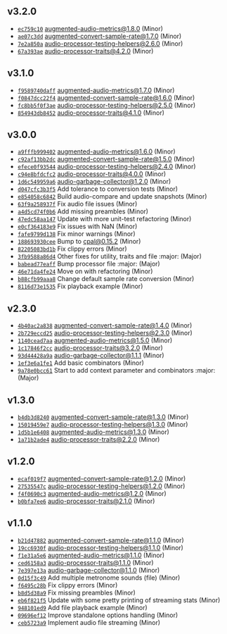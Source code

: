 ## v3.2.0

* [`ec759c10`](https://github.com/yamadapc/augmented-audio/commits/ec759c10) augmented-audio-metrics@1.8.0 (Minor)
* [`ae07c3dd`](https://github.com/yamadapc/augmented-audio/commits/ae07c3dd) augmented-convert-sample-rate@1.7.0 (Minor)
* [`7e2a850a`](https://github.com/yamadapc/augmented-audio/commits/7e2a850a) audio-processor-testing-helpers@2.6.0 (Minor)
* [`67a393ae`](https://github.com/yamadapc/augmented-audio/commits/67a393ae) audio-processor-traits@4.2.0 (Minor)

## v3.1.0

* [`f9589740daff`](https://github.com/yamadapc/augmented-audio/commits/f9589740daff) augmented-audio-metrics@1.7.0 (Minor)
* [`f0847dcc22f4`](https://github.com/yamadapc/augmented-audio/commits/f0847dcc22f4) augmented-convert-sample-rate@1.6.0 (Minor)
* [`fc8bb5f0f3ae`](https://github.com/yamadapc/augmented-audio/commits/fc8bb5f0f3ae) audio-processor-testing-helpers@2.5.0 (Minor)
* [`854943db8452`](https://github.com/yamadapc/augmented-audio/commits/854943db8452) audio-processor-traits@4.1.0 (Minor)

## v3.0.0

* [`a9fffb999402`](https://github.com/yamadapc/augmented-audio/commits/a9fffb999402) augmented-audio-metrics@1.6.0 (Minor)
* [`c92af13bb2dc`](https://github.com/yamadapc/augmented-audio/commits/c92af13bb2dc) augmented-convert-sample-rate@1.5.0 (Minor)
* [`efece0f93544`](https://github.com/yamadapc/augmented-audio/commits/efece0f93544) audio-processor-testing-helpers@2.4.0 (Minor)
* [`c94e8bfdcfc2`](https://github.com/yamadapc/augmented-audio/commits/c94e8bfdcfc2) audio-processor-traits@4.0.0 (Minor)
* [`1d6c549959a6`](https://github.com/yamadapc/augmented-audio/commits/1d6c549959a6) audio-garbage-collector@1.2.0 (Minor)
* [`d047cfc3b3f5`](https://github.com/yamadapc/augmented-audio/commits/d047cfc3b3f5) Add tolerance to conversion tests (Minor)
* [`e854058c6842`](https://github.com/yamadapc/augmented-audio/commits/e854058c6842) Build audio-compare and update snapshots (Minor)
* [`63f9a258937f`](https://github.com/yamadapc/augmented-audio/commits/63f9a258937f) Fix audio file issues (Minor)
* [`a4d5cd74f0b6`](https://github.com/yamadapc/augmented-audio/commits/a4d5cd74f0b6) Add missing preambles (Minor)
* [`47edc58aa147`](https://github.com/yamadapc/augmented-audio/commits/47edc58aa147) Update with more unit-test refactoring (Minor)
* [`e0cf364183e9`](https://github.com/yamadapc/augmented-audio/commits/e0cf364183e9) Fix issues with NaN (Minor)
* [`fafe9799d138`](https://github.com/yamadapc/augmented-audio/commits/fafe9799d138) Fix minor warnings (Minor)
* [`188693930cee`](https://github.com/yamadapc/augmented-audio/commits/188693930cee) Bump to cpal@0.15.2 (Minor)
* [`82205083bd1b`](https://github.com/yamadapc/augmented-audio/commits/82205083bd1b) Fix clippy errors (Minor)
* [`3fb9588a86d4`](https://github.com/yamadapc/augmented-audio/commits/3fb9588a86d4) Other fixes for utility, traits and file :major: (Major)
* [`babead77eaff`](https://github.com/yamadapc/augmented-audio/commits/babead77eaff) Bump processor file :major: (Major)
* [`46e71da4fe24`](https://github.com/yamadapc/augmented-audio/commits/46e71da4fe24) Move on with refactoring (Minor)
* [`b88cfb99aaa8`](https://github.com/yamadapc/augmented-audio/commits/b88cfb99aaa8) Change default sample rate conversion (Minor)
* [`8116d73e1535`](https://github.com/yamadapc/augmented-audio/commits/8116d73e1535) Fix playback example (Minor)

## v2.3.0

* [`4b40ac2a838`](https://github.com/yamadapc/augmented-audio/commits/4b40ac2a838) augmented-convert-sample-rate@1.4.0 (Minor)
* [`2b729eccd25`](https://github.com/yamadapc/augmented-audio/commits/2b729eccd25) audio-processor-testing-helpers@2.3.0 (Minor)
* [`1140cead7aa`](https://github.com/yamadapc/augmented-audio/commits/1140cead7aa) augmented-audio-metrics@1.5.0 (Minor)
* [`1c17846f2cc`](https://github.com/yamadapc/augmented-audio/commits/1c17846f2cc) audio-processor-traits@3.2.0 (Minor)
* [`93d44428a9a`](https://github.com/yamadapc/augmented-audio/commits/93d44428a9a) audio-garbage-collector@1.1.1 (Minor)
* [`1ef3e6a1fe1`](https://github.com/yamadapc/augmented-audio/commits/1ef3e6a1fe1) Add basic combinators (Minor)
* [`9a78e0bcc61`](https://github.com/yamadapc/augmented-audio/commits/9a78e0bcc61) Start to add context parameter and combinators :major: (Major)

## v1.3.0

* [`b4db3d8240`](https://github.com/yamadapc/augmented-audio/commits/b4db3d8240) augmented-convert-sample-rate@1.3.0 (Minor)
* [`15019459e7`](https://github.com/yamadapc/augmented-audio/commits/15019459e7) audio-processor-testing-helpers@1.3.0 (Minor)
* [`1d5b1e6408`](https://github.com/yamadapc/augmented-audio/commits/1d5b1e6408) augmented-audio-metrics@1.3.0 (Minor)
* [`1a71b2ade4`](https://github.com/yamadapc/augmented-audio/commits/1a71b2ade4) audio-processor-traits@2.2.0 (Minor)

## v1.2.0

* [`ecaf019f7`](https://github.com/yamadapc/augmented-audio/commits/ecaf019f7) augmented-convert-sample-rate@1.2.0 (Minor)
* [`27535547c`](https://github.com/yamadapc/augmented-audio/commits/27535547c) audio-processor-testing-helpers@1.2.0 (Minor)
* [`f4f0690c3`](https://github.com/yamadapc/augmented-audio/commits/f4f0690c3) augmented-audio-metrics@1.2.0 (Minor)
* [`b0bfa7ee6`](https://github.com/yamadapc/augmented-audio/commits/b0bfa7ee6) audio-processor-traits@2.1.0 (Minor)

## v1.1.0

* [`b21d47882`](https://github.com/yamadapc/augmented-audio/commits/b21d47882) augmented-convert-sample-rate@1.1.0 (Minor)
* [`19cc6930f`](https://github.com/yamadapc/augmented-audio/commits/19cc6930f) audio-processor-testing-helpers@1.1.0 (Minor)
* [`f1e31a5e6`](https://github.com/yamadapc/augmented-audio/commits/f1e31a5e6) augmented-audio-metrics@1.1.0 (Minor)
* [`ced6158a3`](https://github.com/yamadapc/augmented-audio/commits/ced6158a3) audio-processor-traits@1.1.0 (Minor)
* [`7e397e13a`](https://github.com/yamadapc/augmented-audio/commits/7e397e13a) audio-garbage-collector@1.1.0 (Minor)
* [`0d15f3c49`](https://github.com/yamadapc/augmented-audio/commits/0d15f3c49) Add multiple metronome sounds (file) (Minor)
* [`f6495c28b`](https://github.com/yamadapc/augmented-audio/commits/f6495c28b) Fix clippy errors (Minor)
* [`b8d5d38a9`](https://github.com/yamadapc/augmented-audio/commits/b8d5d38a9) Fix missing preambles (Minor)
* [`eb6f821f5`](https://github.com/yamadapc/augmented-audio/commits/eb6f821f5) Update with some pretty printing of streaming stats (Minor)
* [`948101ed9`](https://github.com/yamadapc/augmented-audio/commits/948101ed9) Add file playback example (Minor)
* [`09696ef12`](https://github.com/yamadapc/augmented-audio/commits/09696ef12) Improve standalone options handling (Minor)
* [`ceb5723a9`](https://github.com/yamadapc/augmented-audio/commits/ceb5723a9) Implement audio file streaming (Minor)

